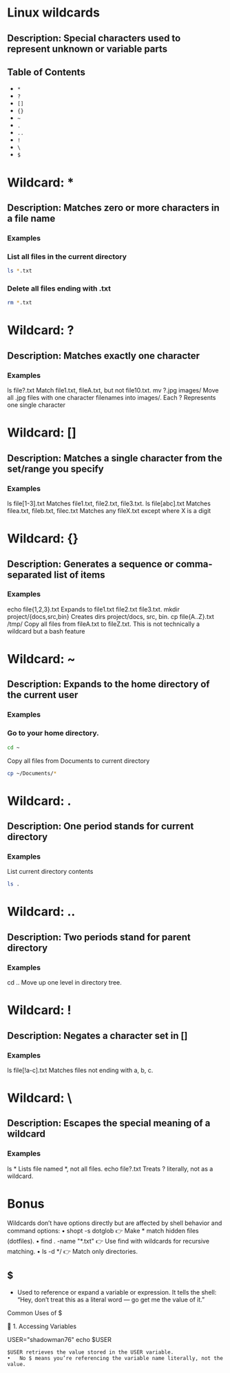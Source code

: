 # Linux wildcards

## Description: Special characters used to represent unknown or variable parts

## Table of Contents

- `*`
- `?`
- `[]`
- `{}`
- `~`
- `.`
- `..`
- `!`
- `\`
- `$`

# Wildcard: *

## Description: Matches zero or more characters in a file name

### Examples

### List all files in the current directory

```bash
ls *.txt
```

### Delete all files ending with .txt

```bash
rm *.txt	
```

# Wildcard: ?

## Description: Matches exactly one character

### Examples

ls file?.txt	Match file1.txt, fileA.txt, but not file10.txt.
mv ?.jpg images/	Move all .jpg files with one character filenames into images/.
Each ? Represents one single character


# Wildcard: []

## Description: Matches a single character from the set/range you specify

### Examples

ls file[1-3].txt	Matches file1.txt, file2.txt, file3.txt.
ls file[abc].txt	Matches filea.txt, fileb.txt, filec.txt
Matches any fileX.txt except where X is a digit


# Wildcard: {}

## Description: Generates a sequence or comma-separated list of items

### Examples

echo file{1,2,3}.txt	Expands to file1.txt file2.txt file3.txt.
mkdir project/{docs,src,bin}	Creates dirs project/docs, src, bin.
cp file{A..Z}.txt /tmp/	Copy all files from fileA.txt to fileZ.txt.
This is not technically a wildcard but a bash feature


# Wildcard: ~

## Description: Expands to the home directory of the current user

### Examples

### Go to your home directory.

```bash
cd ~	
```

Copy all files from Documents to current directory

```bash
cp ~/Documents/* 
```




# Wildcard: .

## Description: One period stands for current directory

### Examples

List current directory contents

```bash
ls .
```

# Wildcard: ..

## Description: Two periods stand for parent directory


### Examples

cd ..	Move up one level in directory tree.


# Wildcard: !

## Description: Negates a character set in []

### Examples

ls file[!a-c].txt	Matches files not ending with a, b, c.


# Wildcard: \

## Description: Escapes the special meaning of a wildcard

### Examples

ls \*	Lists file named *, not all files.
echo file\?.txt	Treats ? literally, not as a wildcard.


# Bonus

Wildcards don’t have options directly but are affected by shell behavior and command options:
	•	shopt -s dotglob
👉 Make * match hidden files (dotfiles).
	•	find . -name "*.txt"
👉 Use find with wildcards for recursive matching.
	•	ls -d */
👉 Match only directories.


## **$**
- Used to reference or expand a variable or expression. It tells the shell:
“Hey, don’t treat this as a literal word — go get me the value of it.”

Common Uses of $

🔹 1. Accessing Variables

USER="shadowman76"
echo $USER

	$USER retrieves the value stored in the USER variable.
	•	No $ means you’re referencing the variable name literally, not the value.



